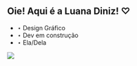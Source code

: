 ## Oie! Aqui é a Luana Diniz! ♡ 

- ⋆ Design Gráfico
- ⋆ Dev em construção 
- ⋆ Ela/Dela

<picture>
  <source
    srcset="https://github-readme-stats.vercel.app/api?username=LuaDiniz&show_icons=true&theme=dark"
    media="(prefers-color-scheme: dark)"
    title_color: 2f80ed
  />
  <source
    srcset="https://github-readme-stats.vercel.app/api?username=LuaDiniz&show_icons=true"
    media="(prefers-color-scheme: light), (prefers-color-scheme: light)"
  />
  <img src="https://github-readme-stats.vercel.app/api?username=anuraghazra&show_icons=true" />
  
</picture>
